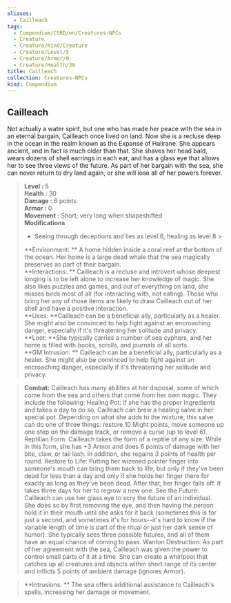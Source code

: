 ```yaml
---
aliases:
  - Cailleach
tags:
  - Compendium/CSRD/en/Creatures-NPCs
  - Creature
  - Creature/Kind/Creature
  - Creature/Level/5
  - Creature/Armor/0
  - Creature/Health/30
title: Cailleach
collection: Creatures-NPCs
kind: Compendium
---
```

## Cailleach  
Not actually a water spirit, but one who has made her peace with the sea in an eternal bargain, Cailleach once lived on land. Now she is a recluse deep in the ocean in the realm known as the Expanse of Halirane. She appears ancient, and in fact is much older than that. She shaves her head bald, wears dozens of shell earrings in each ear, and has a glass eye that allows her to see three views of the future. As part of her bargain with the sea, she can never return to dry land again, or she will lose all of her powers forever.  

  
> **Level :** 5  
> **Health :** 30  
> **Damage :** 6 points  
> **Armor :** 0  
> **Movement :** Short; very long when shapeshifted  
> **Modifications**  
>- Seeing through deceptions and lies as level 6, healing as level 8 >
>  
> **Environment: ** A home hidden inside a coral reef at the bottom of the ocean. Her home is a large dead whale that the sea magically preserves as part of their bargain.  
> **Interactions: ** Cailleach is a recluse and introvert whose deepest longing is to be left alone to increase her knowledge of magic. She also likes puzzles and games, and out of everything on land, she misses birds most of all (for interacting with, not eating). Those who bring her any of those items are likely to draw Cailleach out of her shell and have a positive interaction.  
> **Uses: **Cailleach can be a beneficial ally, particularly as a healer. She might also be convinced to help fight against an encroaching danger, especially if it's threatening her solitude and privacy.  
> **Loot: **She typically carries a number of sea cyphers, and her home is filled with books, scrolls, and journals of all sorts.  
> **GM Intrusion: ** Cailleach can be a beneficial ally, particularly as a healer. She might also be convinced to help fight against an encroaching danger, especially if it's threatening her solitude and privacy.  

> **Combat:** 
> Cailleach has many abilities at her disposal, some of which come from the sea and
others that come from her own magic. They include the following:
Healing Pot: If she has the proper ingredients and takes a day to do so, Cailleach can brew a healing salve in her special pot. Depending on what she adds to the mixture, this salve can do one of three things: restore 10 Might points, move someone up one step on the damage track, or remove a curse (up to level 6).
Reptilian Form: Cailleach takes the form of a reptile of any size. While in this form, she has +3 Armor and does 6 points of damage with her bite, claw, or tail lash. In addition, she regains 3 points of health per round.
Restore to Life: Putting her wizened pointer finger into someone's mouth can bring them back to life, but only if they've been dead for less than a day and only if she holds her finger there for exactly as long as they've been dead. After that, her finger falls off. It takes three days for her to regrow a new one.
See the Future: Cailleach can use her glass eye to scry the future of an individual. She does so by first removing the eye, and then having the person hold it in their mouth until she asks for it back (sometimes this is for just a second, and sometimes it's for hours--it's hard to know if the variable length of time is part of the ritual or just her dark sense of humor). She typically sees three possible futures, and all of them have an equal chance of coming to pass.
Wanton Destruction: As part of her agreement with the sea, Cailleach was given the power to control small parts of it at a time. She can create a whirlpool that catches up all creatures and objects within short range of its center and inflicts 5 points of ambient damage (ignores Armor).  
  

> **Intrusions: ** 
> The sea offers additional assistance to Cailleach's spells, increasing her damage or movement.  

